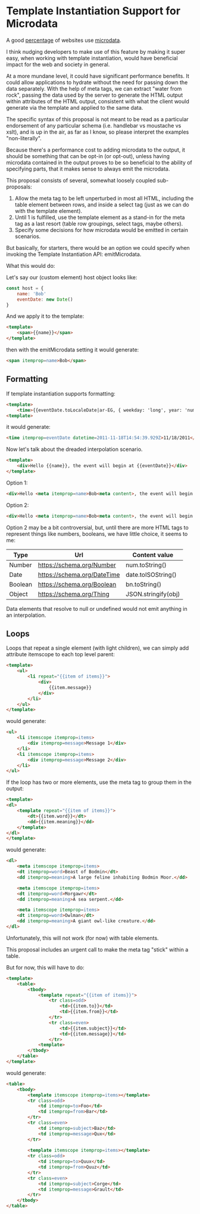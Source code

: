 # Template Instantiation Support for Microdata

A good [percentage](https://w3techs.com/technologies/details/da-microdata#:~:text=Microdata%20is%20used%20by,24.2%25%20of%20all%20the%20websites) of websites use [microdata](http://html5doctor.com/microdata/).

I think nudging developers to make use of this feature by making it super easy, when working with template instantiation, would have beneficial impact for the web and society in general.

At a more mundane level, it could have significant performance benefits. It could allow applications to hydrate without the need for passing down the data separately. With the help of meta tags, we can extract "water from rock", passing the data used by the server to generate the HTML output within attributes of the HTML output, consistent with what the client would generate via the template and applied to the same data.  

The specific syntax of this proposal is not meant to be read as a particular endorsement of any particular schema (i.e. handlebar vs moustache vs xslt), and is up in the air, as far as I know, so please interpret the examples "non-literally".

Because there's a performance cost to adding microdata to the output, it should be something that can be opt-in (or opt-out), unless having microdata contained in the output proves to be so beneficial to the ability of specifying parts, that it makes sense to always emit the microdata.

This proposal consists of several, somewhat loosely coupled sub-proposals:

1.  Allow the meta tag to be left unperturbed in most all HTML, including the table element between rows, and inside a select tag (just as we can do with the template element).
2.  Until 1 is fulfilled, use the template element as a stand-in for the meta tag as a last resort (table row groupings, select tags, maybe others).
3.  Specify some decisions for how microdata would be emitted in certain scenarios.

But basically, for starters, there would be an option we could specify when invoking the Template Instantiation API:  emitMicrodata.

What this would do:

Let's say our (custom element) host object looks like:

```JavaScript
const host = {
    name: 'Bob'
    eventDate: new Date()
}
```

And we apply it to the template:

```html
<template>
    <span>{{name}}</span>
</template>
```

then with the emitMicrodata setting it would generate:

```html
<span itemprop=name>Bob</span>
```

## Formatting

If template instantiation supports formatting:

```html
<template>
    <time>{{eventDate.toLocaleDate|ar-EG, { weekday: 'long', year: 'numeric', month: 'long', day: 'numeric' }}}</time>
<template>
```

it would generate:

```html
<time itemprop=eventDate datetime=2011-11-18T14:54:39.929Z>11/18/2011</time>
```

Now let's talk about the dreaded interpolation scenario.

```html
<template>
    <div>Hello {{name}}, the event will begin at {{eventDate}}</div>
</template>
```


Option 1:

```html
<div>Hello <meta itemprop=name>Bob<meta content>, the event will begin at <time itemprop=eventDate datetime=2011-11-18T14:54:39.929Z>11/18/2011</time></div>
```

Option 2:

```html
<div>Hello <meta itemprop=name>Bob<meta content>, the event will begin at <meta itemprop=eventDate itemtype=https://schema.org/DateTime content=2011-11-18T14:54:39.929Z>11/18/2011</time></div>
```

Option 2 may be a bit controversial, but, until there are more HTML tags to represent things like numbers, booleans, we have little choice, it seems to me:

|Type     |Url                         |Content value   
|---------|----------------------------|-------------
|Number   |https://schema.org/Number   |num.toString()
|Date     |https://schema.org/DateTime |date.toISOString()
|Boolean  |https://schema.org/Boolean  |bn.toString()
|Object   |https://schema.org/Thing    |JSON.stringify(obj)

Data elements that resolve to null or undefined would not emit anything in an interpolation.

## Loops

Loops that repeat a single element (with light children), we can simply add attribute itemscope to each top level parent:

```html
<template>
    <ul>
        <li repeat="{{item of items}}">
            <div>
                {{item.message}}
            </div>
        </li>
    </ul>
</template>
```

would generate:

```html
<ul>
    <li itemscope itemprop=items>
        <div itemprop=message>Message 1</div>
    </li>
    <li itemscope itemprop=items>
        <div itemprop=message>Message 2</div>
    </li>
</ul>
```

If the loop has two or more elements, use the meta tag to group them in the output:

```html
<template>
<dl>
    <template repeat="{{item of items}}">
        <dt>{{item.word}}</dt>
        <dd>{{item.meaning}}</dd>
    </template>
</dl>
</template>
```

would generate:

```html
<dl>
    <meta itemscope itemprop=items>
    <dt itemprop=word>Beast of Bodmin</dt>
    <dd itemprop=meaning>A large feline inhabiting Bodmin Moor.</dd>

    <meta itemscope itemprop=items>
    <dt itemprop=word>Morgawr</dt>
    <dd itemprop=meaning>A sea serpent.</dd>

    <meta itemscope itemprop=items>
    <dt itemprop=word>Owlman</dt>
    <dd itemprop=meaning>A giant owl-like creature.</dd>
</dl>
```

Unfortunately, this will not work (for now) with table elements.  

This proposal includes an urgent call to make the meta tag "stick" within a table.  

But for now, this will have to do:

```html
<template>
    <table>
        <tbody>
            <template repeat="{{item of items}}">
                <tr class=odd>
                    <td>{{item.to}}</td>
                    <td>{{item.from}}</td>
                </tr>
                <tr class=even>
                    <td>{{item.subject}}</td>
                    <td>{{item.message}}</td>
                </tr>
            <template>
        </tbody>
    </table>
</template>
```

would generate:

```html
<table>
    <tbody>
        <template itemscope itemprop=items></template>
        <tr class=odd>
            <td itemprop=to>Foo</td>
            <td itemprop=from>Bar</td>
        </tr>
        <tr class=even>
            <td itemprop=subject>Baz</td>
            <td itemprop=message>Qux</td>
        </tr>
        
        <template itemscope itemprop=items></template>
        <tr class=odd>
            <td itemprop=to>Quux</td>
            <td itemprop=from>Quuz</td>
        </tr>
        <tr class=even>
            <td itemprop=subject>Corge</td>
            <td itemprop=message>Grault</td>
        </tr>
    </tbody>
</table>
```





